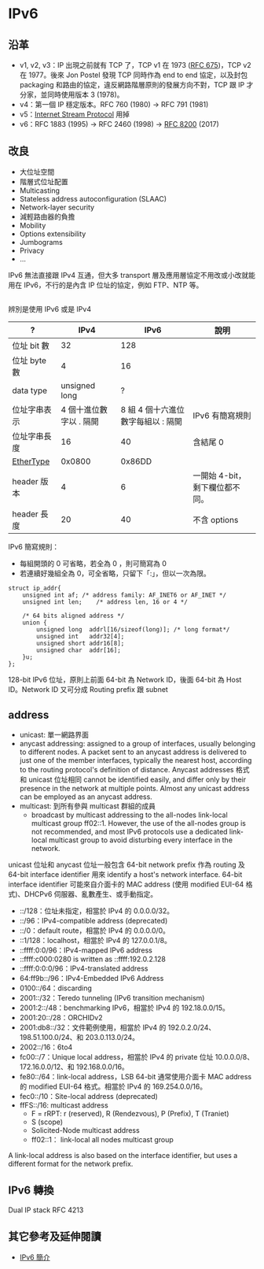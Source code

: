 # IPv6

## 沿革
* v1, v2, v3：IP 出現之前就有 TCP 了，TCP v1 在 1973 ([RFC 675](https://tools.ietf.org/html/rfc675))，TCP v2 在 1977。後來 Jon Postel 發現 TCP 同時作為 end to end 協定，以及封包 packaging 和路由的協定，違反網路階層原則的發展方向不對，TCP 跟 IP 才分家，並同時使用版本 3 (1978)。
* v4：第一個 IP 穩定版本。RFC 760 (1980) -> RFC 791 (1981)
* v5：[Internet Stream Protocol](https://en.wikipedia.org/wiki/Internet_Stream_Protocol) 用掉
* v6：RFC 1883 (1995) -> RFC 2460 (1998) -> [RFC 8200](https://tools.ietf.org/html/rfc8200) (2017)

## 改良
* 大位址空間
* 階層式位址配置
* Multicasting
* Stateless address autoconfiguration (SLAAC)
* Network-layer security
* 減輕路由器的負擔
* Mobility
* Options extensibility
* Jumbograms
* Privacy
* ...

IPv6 無法直接跟 IPv4 互通，但大多 transport 層及應用層協定不用改或小改就能用在 IPv6，不行的是內含 IP 位址的協定，例如 FTP、NTP 等。

##
辨別是使用 IPv6 或是 IPv4

 ?          |IPv4|IPv6|說明
------------|----|----|---
位址 bit 數 |  32| 128|
位址 byte 數|   4|  16|
data type|unsigned long|?|
位址字串表示|4 個十進位數字以 . 隔開|8 組 4 個十六進位數字每組以 : 隔開|IPv6 有簡寫規則
位址字串長度|  16|  40|含結尾 0
[EtherType](http://lirobo.blogspot.tw/2014/09/ether-type.html)|0x0800|0x86DD|
header 版本 |   4|   6|一開始 4-bit，剩下欄位都不同。
header 長度 |  20|  40|不含 options

IPv6 簡寫規則：
* 每組開頭的 0 可省略，若全為 0 ，則可簡寫為 0
* 若連續好幾組全為 0，可全省略，只留下「:」，但以一次為限。

```
struct ip_addr{
	unsigned int af; /* address family: AF_INET6 or AF_INET */
	unsigned int len;    /* address len, 16 or 4 */

	/* 64 bits aligned address */
	union {
		unsigned long  addrl[16/sizeof(long)]; /* long format*/
		unsigned int   addr32[4];
		unsigned short addr16[8];
		unsigned char  addr[16];
	}u;
};
```

128-bit IPv6 位址，原則上前面 64-bit 為 Network ID，後面 64-bit 為 Host ID。Network ID 又可分成 Routing prefix 跟 subnet

## address
* unicast: 單一網路界面
* anycast addressing: assigned to a group of interfaces, usually belonging to different nodes. A packet sent to an anycast address is delivered to just one of the member interfaces, typically the nearest host, according to the routing protocol's definition of distance. Anycast addresses 格式和 unicast 位址相同 cannot be identified easily, and differ only by their presence in the network at multiple points. Almost any unicast address can be employed as an anycast address.
* multicast: 到所有參與 multicast 群組的成員
	* broadcast by multicast addressing to the all-nodes link-local multicast group ff02::1. However, the use of the all-nodes group is not recommended, and most IPv6 protocols use a dedicated link-local multicast group to avoid disturbing every interface in the network.

unicast 位址和 anycast 位址一般包含 64-bit network prefix 作為 routing 及 64-bit interface identifier 用來 identify a host's network interface. 64-bit interface identifier 可能來自介面卡的 MAC address (使用 modified EUI-64 格式)、DHCPv6 伺服器、亂數產生、或手動指定。

* ::/128：位址未指定，相當於 IPv4 的 0.0.0.0/32。
* ::/96：IPv4-compatible address (deprecated)
* ::/0：default route，相當於 IPv4 的 0.0.0.0/0。
* ::1/128：localhost，相當於 IPv4 的 127.0.0.1/8。
* ::ffff:0:0/96：IPv4-mapped IPv6 address
* ::ffff:c000:0280 is written as ::ffff:192.0.2.128
* ::ffff:0:0:0/96：IPv4-translated address
* 64:ff9b::/96：IPv4-Embedded IPv6 Address
* 0100::/64：discarding
* 2001::/32：Teredo tunneling (IPv6 transition mechanism)
* 2001:2::/48：benchmarking IPv6，相當於 IPv4 的 192.18.0.0/15。
* 2001:20::/28：ORCHIDv2
* 2001:db8::/32：文件範例使用，相當於 IPv4 的 192.0.2.0/24、198.51.100.0/24、和 203.0.113.0/24。
* 2002::/16：6to4
* fc00::/7：Unique local address，相當於 IPv4 的 private 位址 10.0.0.0/8、172.16.0.0/12、和 192.168.0.0/16。
* fe80::/64：link-local address，LSB 64-bit 通常使用介面卡 MAC address 的 modified EUI-64 格式。相當於 IPv4 的 169.254.0.0/16。
* fec0::/10：Site-local address (deprecated)
* ffFS::/16: multicast address
	* F = rRPT: r (reserved), R (Rendezvous), P (Prefix), T (Traniet)
	* S (scope)
	* Solicited-Node multicast address
	* ff02::1： link-local all nodes multicast group

A link-local address is also based on the interface identifier, but uses a different format for the network prefix.

## IPv6 轉換
Dual IP stack
RFC 4213

## 其它參考及延伸閱讀
* [IPv6 簡介](http://hanteye01.blog.fc2blog.us/blog-entry-1.html)
